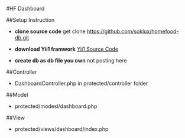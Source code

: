 

#HF Dashboard

##Setup Instruction


* **clone source code**
get clone https://github.com/soklux/homefood-db.git

* **download Yii1 framwork**
[Yii1 Source Code](https://github.com/yiisoft/yii/releases/download/1.1.21/yii-1.1.21.733ac5.zip)

* **create db as db file you own**
not posting here


##Controller

* DashboardController.php in protected/controller folder

##Model
* protected/modesl/dashboard.php

##View
* protected/views/dashboard/index.php

